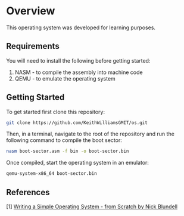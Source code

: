 # Overview

This operating system was developed for learning purposes.

## Requirements

You will need to install the following before getting started:

1. NASM - to compile the assembly into machine code
2. QEMU - to emulate the operating system

## Getting Started

To get started first clone this repository:

```bash
git clone https://github.com/KeithWilliamsGMIT/os.git
```

Then, in a terminal, navigate to the root of the repository and run the following command to compile the boot sector:

```bash
nasm boot-sector.asm -f bin -o boot-sector.bin
```

Once compiled, start the operating system in an emulator:

```bash
qemu-system-x86_64 boot-sector.bin
```

## References

[1] [Writing a Simple Operating System - from Scratch by Nick Blundell](https://www.cs.bham.ac.uk/~exr/lectures/opsys/10_11/lectures/os-dev.pdf)